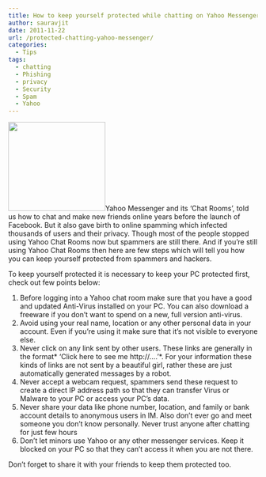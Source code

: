 ```yaml
---
title: How to keep yourself protected while chatting on Yahoo Messenger
author: sauravjit
date: 2011-11-22
url: /protected-chatting-yahoo-messenger/
categories:
  - Tips
tags:
  - chatting
  - Phishing
  - privacy
  - Security
  - Spam
  - Yahoo
---
```

<img class="alignleft size-full wp-image-47949" title="yahoo-messenger" src="http://cdn.devilsworkshop.org/files/2011/11/yahoo-messenger.png" alt="" width="196" height="180" />Yahoo Messenger and its &#8216;Chat Rooms&#8217;, told us how to chat and make new friends online years before the launch of Facebook. But it also gave birth to online spamming which infected thousands of users and their privacy. Though most of the people stopped using Yahoo Chat Rooms now but spammers are still there. And if you&#8217;re still using Yahoo Chat Rooms then here are few steps which will tell you how you can keep yourself protected from spammers and hackers.

To keep yourself protected it is necessary to keep your PC protected first, check out few points below:

  1. Before logging into a Yahoo chat room make sure that you have a good and updated Anti-Virus installed on your PC. You can also download a freeware if you don&#8217;t want to spend on a new, full version anti-virus.
  2. Avoid using your real name, location or any other personal data in your account. Even if you&#8217;re using it make sure that it&#8217;s not visible to everyone else.
  3. Never click on any link sent by other users. These links are generally in the format* &#8216;Click here to see me http://&#8230;.&#8217;*. For your information these kinds of links are not sent by a beautiful girl, rather these are just automatically generated messages by a robot.
  4. Never accept a webcam request, spammers send these request to create a direct IP address path so that they can transfer Virus or Malware to your PC or access your PC&#8217;s data.
  5. Never share your data like phone number, location, and family or bank account details to anonymous users in IM. Also don&#8217;t ever go and meet someone you don&#8217;t know personally. Never trust anyone after chatting for just few hours
  6. Don&#8217;t let minors use Yahoo or any other messenger services. Keep it blocked on your PC so that they can&#8217;t access it when you are not there.

Don&#8217;t forget to share it with your friends to keep them protected too.
